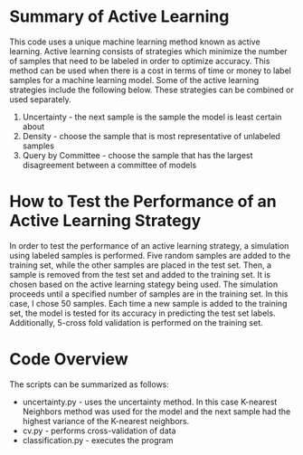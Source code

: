 # Summary of Active Learning

This code uses a unique machine learning method known as active learning. Active learning consists of strategies which minimize the number of samples that need to be labeled in order to optimize accuracy. This method can be used when there is a cost in terms of time or money to label samples for a machine learning model. Some of the active learning strategies include the following below. These strategies can be combined or used separately. 

1. Uncertainty - the next sample is the sample the model is least certain about
2. Density - choose the sample that is most representative of unlabeled samples
3. Query by Committee - choose the sample that has the largest disagreement between a committee of models

# How to Test the Performance of an Active Learning Strategy 
In order to test the performance of an active learning strategy, a simulation using labeled samples is performed. Five random samples are added to the training set, while the other samples are placed in the test set. Then, a sample is removed from the test set and added to the training set. It is chosen based on the active learning stategy being used. The simulation proceeds until a specified number of samples are in the training set. In this case, I chose 50 samples. Each time a new sample is added to the training set, the model is tested for its accuracy in predicting the test set labels. Additionally, 5-cross fold validation is performed on the training set. 

# Code Overview

The scripts can be summarized as follows:

- uncertainty.py - uses the uncertainty method. In this case K-nearest Neighbors method was used for the model and the next sample had the highest variance of the K-nearest neighbors.
- cv.py - performs cross-validation of data
- classification.py - executes the program
